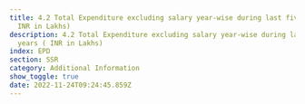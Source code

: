 ```yaml
---
title: 4.2 Total Expenditure excluding salary year-wise during last five years (
  INR in Lakhs)
description: 4.2 Total Expenditure excluding salary year-wise during last five
  years ( INR in Lakhs)
index: EPD
section: SSR
category: Additional Information
show_toggle: true
date: 2022-11-24T09:24:45.859Z
---
```


